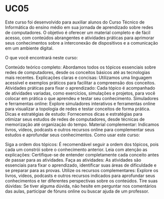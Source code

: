 # UC05

Este curso foi desenvolvido para auxiliar alunos do Curso Técnico de Informática do ensino médio em sua jornada de aprendizado sobre redes de computadores. O objetivo é oferecer um material completo e de fácil acesso, com conteúdos abrangentes e atividades práticas para aprimorar seus conhecimentos sobre a interconexão de dispositivos e a comunicação em um ambiente digital.

O que você encontrará neste curso:

Conteúdo teórico completo: Abordamos todos os tópicos essenciais sobre redes de computadores, desde os conceitos básicos até as tecnologias mais recentes.
Explicações claras e concisas: Utilizamos uma linguagem acessível e exemplos práticos para facilitar a compreensão dos conceitos.
Atividades práticas para fixar o aprendizado: Cada tópico é acompanhado de atividades variadas, como exercícios, simulações e projetos, para você colocar em prática o que aprendeu e testar seu conhecimento.
Simuladores e ferramentas online: Explore simuladores interativos e ferramentas online para visualizar a topologia de redes e testar conceitos de forma prática.
Dicas e estratégias de estudo: Fornecemos dicas e estratégias para otimizar seus estudos de redes de computadores, desde técnicas de memorização até organização do tempo.
Material complementar: Indicamos livros, vídeos, podcasts e outros recursos online para complementar seus estudos e aprofundar seus conhecimentos.
Como usar este curso:

Siga a ordem dos tópicos: É recomendável seguir a ordem dos tópicos, pois cada um constrói sobre o conhecimento anterior.
Leia com atenção as explicações: Certifique-se de entender completamente cada conceito antes de passar para as atividades.
Faça as atividades: As atividades são essenciais para fixar o aprendizado, identificar suas áreas de dificuldade e se preparar para as provas.
Utilize os recursos complementares: Explore os livros, vídeos, podcasts e outros recursos indicados para aprofundar seus conhecimentos e ter diferentes perspectivas sobre os conteúdos.
Tire suas dúvidas: Se tiver alguma dúvida, não hesite em perguntar nos comentários das aulas, participar de fóruns online ou buscar ajuda de um professor.
